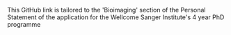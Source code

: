 This GitHub link is tailored to the 'Bioimaging' section of the Personal Statement of the application for the Wellcome Sanger Institute's 4 year PhD programme

